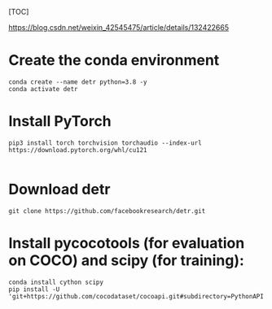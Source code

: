 [TOC] 

https://blog.csdn.net/weixin_42545475/article/details/132422665
# Create the conda environment
```
conda create --name detr python=3.8 -y
conda activate detr
```

# Install PyTorch
```
pip3 install torch torchvision torchaudio --index-url https://download.pytorch.org/whl/cu121


```
# Download detr
```
git clone https://github.com/facebookresearch/detr.git
```

# Install pycocotools (for evaluation on COCO) and scipy (for training):
```
conda install cython scipy
pip install -U 'git+https://github.com/cocodataset/cocoapi.git#subdirectory=PythonAPI'
```
